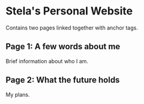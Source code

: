# **Stela's Personal Website**
Contains two pages linked together with anchor tags.

## **Page 1: A few words about me**
Brief information about who I am.

## **Page 2: What the future holds**
My plans.
